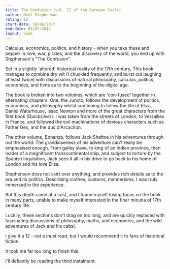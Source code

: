 ```yaml
---
title: The Confusion (vol. II of the Baroque Cycle)
author: Neal Stephenson
rating: 12
start-date: 10/06/2017
end-date: 05/07/2017
layout: book
---
```


Calculus, economics, politics, and history - when you take these and pepper in love, war, pirates, and the discovery of the world, you end up with Stephenson's "The Confusion".

Set in a slightly 'altered' historical reality of the 17th century, This book manages to combine dry wit (I chuckled frequently, and burst out laughing at least twice) with discussions of natural philosophy, calculus, politics, economics, and hints as to the beginning of the digital age.

The book is broken into two volumes, which are 'con-fused' together in alternating chapters. One, the Juncto, follows the development of politics, economics, and philosophy whilst continuing to follow the life of Eliza, Daniel Waterhouse, Issac Newton and more of the great characters from the first book (Quicksilver). I was taken from the streets of London, to Versailles in France, and followed the evil machinations of devious characters such as Father Gex, and the duc d'Arcachon.

The other volume, Bonanza, follows Jack Shaftoe in his adventures through out the world. The grandioseness of his adventure can't really be emphasised enough. From galley slave, to king of an Indian province, then leader of a magnificent transcontinental ship, and subject to torture by the Spanish Inquisition, Jack sees it all in his drive to go back to his home of London and his love Eliza.

Stephenson does not skirt over anything, and provides rich details as to the era and its politics. Describing clothes, customs, mannerisms, I was truly immersed in the experience.

But this depth came at a cost, and I found myself losing focus on the book in many parts, unable to make myself interested in the finer minutia of 17th century life.

Luckily, these sections don't drag on too long, and are quickly replaced with fascinating discussions of philosophy, maths, and economics, and the wild adventures of Jack and his cabal.

I give it a 12 - not a *must* read, but I would recommend it to fans of historical fiction.

It took me far too long to finish this.

I'll defiantly be reading the third instalment.
